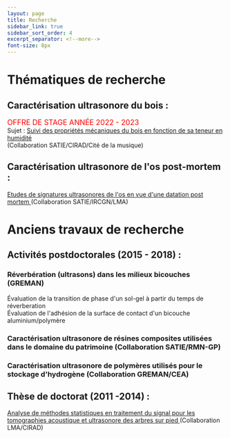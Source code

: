 ```yaml
--- 
layout: page 
title: Recherche
sidebar_link: true 
sidebar_sort_order: 4
excerpt_separator: <!--more--> 
font-size: 8px
---
```


# Thématiques de recherche 

## Caractérisation ultrasonore du bois :

<span style="font-size:larger;color:red;">OFFRE DE STAGE ANNÉE 2022 - 2023 </span> <br> 
Sujet : <a href="https://afarciniegasm.github.io/Recherche/StageM2 SATIE CIRAD Cité_LB_AA_MJ.pdf" target="_blank">Suivi des propriétés mécaniques du bois en fonction de sa teneur en humidité </a> <br>
(Collaboration SATIE/CIRAD/Cité de la musique)

## Caractérisation ultrasonore de l'os post-mortem :
<a href="https://www.theses.fr/2021CYUN1052/document" target="_blank">Etudes de signatures ultrasonores de l'os en vue d'une datation post mortem </a> (Collaboration SATIE/IRCGN/LMA) <br>


# Anciens travaux de recherche 

## Activités postdoctorales (2015 - 2018) : 
### Réverbération (ultrasons) dans les milieux bicouches (GREMAN)
Évaluation de la transition de phase d'un sol-gel à partir du temps de réverberation <br>
Évaluation de l'adhésion de la surface de contact d'un bicouche aluminium/polymère 
### Caractérisation ultrasonore de résines composites utilisées dans le domaine du patrimoine (Collaboration SATIE/RMN-GP)
### Caractérisation ultrasonore de polymères utilisés pour le stockage d'hydrogène (Collaboration GREMAN/CEA)

## Thèse de doctorat (2011 -2014) : <br>
<a href="http://www.theses.fr/2014AIXM4746/document" target="_blank">Analyse de méthodes statistiques en traitement du signal pour les tomographies acoustique et ultrasonore des arbres sur pied </a> (Collaboration LMA/CIRAD) <br>
